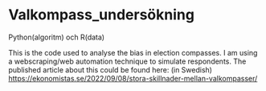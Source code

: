# Valkompass_undersökning
 Python(algoritm) och R(data)

This is the code used to analyse the bias in election compasses. I am using a webscraping/web automation technique to simulate respondents. 
The published article about this could be found here: (in Swedish)
https://ekonomistas.se/2022/09/08/stora-skillnader-mellan-valkompasser/
